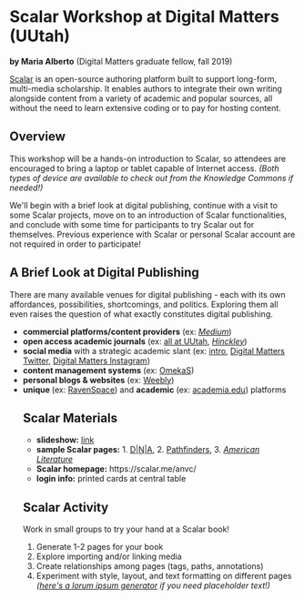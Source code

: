 <h1>Scalar Workshop at Digital Matters (UUtah)</h1>
<p><b>by Maria Alberto</b> (Digital Matters graduate fellow, fall 2019)</p>
<p> <a href="https://scalar.me/anvc/"> Scalar</a> is an open-source authoring platform built to support long-form, multi-media scholarship. It enables authors to integrate their own writing alongside content from a variety of academic and popular sources, all without the need to learn extensive coding or to pay for hosting content.</p>

<h2>Overview</h2>
<p>This workshop will be a hands-on introduction to Scalar, so attendees are encouraged to bring a laptop or tablet capable of Internet access. <i>(Both types of device are available to check out from the Knowledge Commons if needed!)</i></p>

<p>We'll begin with a brief look at digital publishing, continue with a visit to some Scalar projects, move on to an introduction of Scalar functionalities, and conclude with some time for participants to try Scalar out for themselves. Previous experience with Scalar or personal Scalar account are not required in order to participate!</p> 

<h2>A Brief Look at Digital Publishing</h2>
<p>There are many available venues for digital publishing - each with its own affordances, possibilities, shortcomings, and politics. Exploring them all even raises the question of what exactly constitutes digital publishing. </p>
<p><ul>
  <li><b>commercial platforms/content providers</b> (ex: <a href="https://medium.com/@cfiesler"><i>Medium</i></a>)</li>
  <li><b>open access academic journals</b> (ex: <a href="http://epubs.utah.edu/">all at UUtah</a>, <a href="http://epubs.utah.edu/index.php/HJP"><i> Hinckley</i></a>)</li>
  <li><b>social media</b> with a strategic academic slant (ex: <a href="https://www.chronicle.com/blogs/profhacker/getting-started-on-academic-twitter-v2-0/63451">intro</a>, <a href="https://twitter.com/udigitalmatters">Digital Matters Twitter</a>, <a href="https://www.instagram.com/u.digitalmatters/"> Digital Matters Instagram</a>)
  <li><b>content management systems</b> (ex: <a href="https://omeka.org/s/">OmekaS</a>)</li>
  <li><b>personal blogs & websites</b> (ex: <a href="https://www.weebly.com/"> Weebly</a>)</li>
  <li><b>unique </b> (ex: <a href="https://ravenspacepublishing.org/publications/as-i-remember-it/">RavenSpace</a>) and <b>academic</b> (ex: <a href="https://csuohio.academia.edu/JamesMarino">academia.edu</a>) platforms</li>
  </u></p>
    
<h2>Scalar Materials</h2>
<p><ul>
  <li><b>slideshow:</b> <a href="https://docs.google.com/presentation/d/12YeyLOljvS-4hs8HkSLvxn86xzt6czRHv1YWNs9DYlg/edit?usp=sharing">link</a> 
<li><b>sample Scalar pages:</b> 1. <a href="http://dnaanthology.com/anvc/dna/communicating-the-intermedia-archive-the-theresa-hak-kyung-cha-collection">D|N|A</a>, 2. <a href="http://scalar.usc.edu/works/pathfinders/index">Pathfinders</a>, 3. <a href="https://scalar.me/anvc/showcase/new-media-and-american-literature/"><i>American Literature</i></a></li>
  <li><b>Scalar homepage:</b> https://scalar.me/anvc/</li>
  <li><b>login info:</b> printed cards at central table</li></ul></p>
 

<h2>Scalar Activity</h2>
<p>Work in small groups to try your hand at a Scalar book!</p>
<p><ol start="1.">
  <li>Generate 1-2 pages for your book</li>
  <li>Explore importing and/or linking media</li>
  <li>Create relationships among pages (tags, paths, annotations)</li> 
    <li>Experiment with style, layout, and text formatting on different pages <i>(<a href= "https://www.lipsum.com/">here's a lorum ipsum generator</a> if you need placeholder text!)</i> </li>
    
</ol></p>

